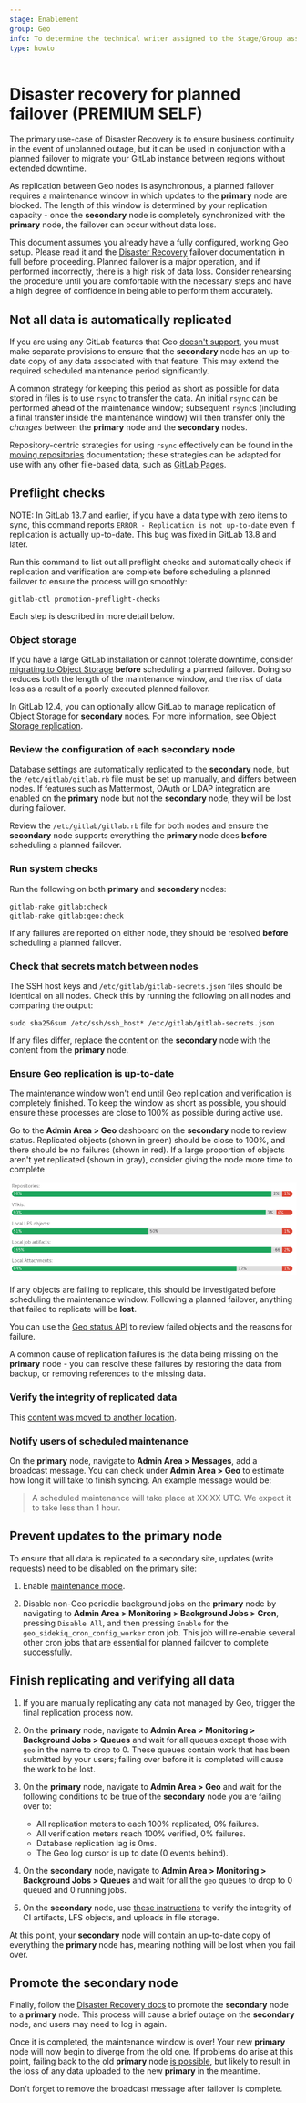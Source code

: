 ```yaml
---
stage: Enablement
group: Geo
info: To determine the technical writer assigned to the Stage/Group associated with this page, see https://about.gitlab.com/handbook/engineering/ux/technical-writing/#assignments
type: howto
---
```


# Disaster recovery for planned failover **(PREMIUM SELF)**

The primary use-case of Disaster Recovery is to ensure business continuity in
the event of unplanned outage, but it can be used in conjunction with a planned
failover to migrate your GitLab instance between regions without extended
downtime.

As replication between Geo nodes is asynchronous, a planned failover requires
a maintenance window in which updates to the **primary** node are blocked. The
length of this window is determined by your replication capacity - once the
**secondary** node is completely synchronized with the **primary** node, the failover can occur without
data loss.

This document assumes you already have a fully configured, working Geo setup.
Please read it and the [Disaster Recovery](index.md) failover
documentation in full before proceeding. Planned failover is a major operation,
and if performed incorrectly, there is a high risk of data loss. Consider
rehearsing the procedure until you are comfortable with the necessary steps and
have a high degree of confidence in being able to perform them accurately.

## Not all data is automatically replicated

If you are using any GitLab features that Geo [doesn't support](../index.md#limitations),
you must make separate provisions to ensure that the **secondary** node has an
up-to-date copy of any data associated with that feature. This may extend the
required scheduled maintenance period significantly.

A common strategy for keeping this period as short as possible for data stored
in files is to use `rsync` to transfer the data. An initial `rsync` can be
performed ahead of the maintenance window; subsequent `rsync`s (including a
final transfer inside the maintenance window) will then transfer only the
*changes* between the **primary** node and the **secondary** nodes.

Repository-centric strategies for using `rsync` effectively can be found in the
[moving repositories](../../operations/moving_repositories.md) documentation; these strategies can
be adapted for use with any other file-based data, such as [GitLab Pages](../../pages/index.md#change-storage-path).

## Preflight checks

NOTE:
In GitLab 13.7 and earlier, if you have a data type with zero items to sync,
this command reports `ERROR - Replication is not up-to-date` even if
replication is actually up-to-date. This bug was fixed in GitLab 13.8 and
later.

Run this command to list out all preflight checks and automatically check if replication and verification are complete before scheduling a planned failover to ensure the process will go smoothly:

```shell
gitlab-ctl promotion-preflight-checks
```

Each step is described in more detail below.

### Object storage

If you have a large GitLab installation or cannot tolerate downtime, consider
[migrating to Object Storage](../replication/object_storage.md) **before** scheduling a planned failover.
Doing so reduces both the length of the maintenance window, and the risk of data
loss as a result of a poorly executed planned failover.

In GitLab 12.4, you can optionally allow GitLab to manage replication of Object Storage for
**secondary** nodes. For more information, see [Object Storage replication](../replication/object_storage.md).

### Review the configuration of each **secondary** node

Database settings are automatically replicated to the **secondary**  node, but the
`/etc/gitlab/gitlab.rb` file must be set up manually, and differs between
nodes. If features such as Mattermost, OAuth or LDAP integration are enabled
on the **primary** node but not the **secondary** node, they will be lost during failover.

Review the `/etc/gitlab/gitlab.rb` file for both nodes and ensure the **secondary** node
supports everything the **primary** node does **before** scheduling a planned failover.

### Run system checks

Run the following on both **primary** and **secondary** nodes:

```shell
gitlab-rake gitlab:check
gitlab-rake gitlab:geo:check
```

If any failures are reported on either node, they should be resolved **before**
scheduling a planned failover.

### Check that secrets match between nodes

The SSH host keys and `/etc/gitlab/gitlab-secrets.json` files should be
identical on all nodes. Check this by running the following on all nodes and
comparing the output:

```shell
sudo sha256sum /etc/ssh/ssh_host* /etc/gitlab/gitlab-secrets.json
```

If any files differ, replace the content on the **secondary** node with the
content from the **primary** node.

### Ensure Geo replication is up-to-date

The maintenance window won't end until Geo replication and verification is
completely finished. To keep the window as short as possible, you should
ensure these processes are close to 100% as possible during active use.

Go to the **Admin Area > Geo** dashboard on the **secondary** node to
review status. Replicated objects (shown in green) should be close to 100%,
and there should be no failures (shown in red). If a large proportion of
objects aren't yet replicated (shown in gray), consider giving the node more
time to complete

![Replication status](img/replication-status.png)

If any objects are failing to replicate, this should be investigated before
scheduling the maintenance window. Following a planned failover, anything that
failed to replicate will be **lost**.

You can use the [Geo status API](../../../api/geo_nodes.md#retrieve-project-sync-or-verification-failures-that-occurred-on-the-current-node) to review failed objects and
the reasons for failure.

A common cause of replication failures is the data being missing on the
**primary** node - you can resolve these failures by restoring the data from backup,
or removing references to the missing data.

### Verify the integrity of replicated data

This [content was moved to another location](background_verification.md).

### Notify users of scheduled maintenance

On the **primary** node, navigate to **Admin Area > Messages**, add a broadcast
message. You can check under **Admin Area > Geo** to estimate how long it
will take to finish syncing. An example message would be:

> A scheduled maintenance will take place at XX:XX UTC. We expect it to take
> less than 1 hour.

## Prevent updates to the **primary** node

To ensure that all data is replicated to a secondary site, updates (write requests) need to
be disabled on the primary site:

1. Enable [maintenance mode](../../maintenance_mode/index.md).

1. Disable non-Geo periodic background jobs on the **primary** node by navigating
   to **Admin Area > Monitoring > Background Jobs > Cron**, pressing `Disable All`,
   and then pressing `Enable` for the `geo_sidekiq_cron_config_worker` cron job.
   This job will re-enable several other cron jobs that are essential for planned
   failover to complete successfully.

## Finish replicating and verifying all data

1. If you are manually replicating any data not managed by Geo, trigger the
   final replication process now.
1. On the **primary** node, navigate to **Admin Area > Monitoring > Background Jobs > Queues**
   and wait for all queues except those with `geo` in the name to drop to 0.
   These queues contain work that has been submitted by your users; failing over
   before it is completed will cause the work to be lost.
1. On the **primary** node, navigate to **Admin Area > Geo** and wait for the
   following conditions to be true of the **secondary** node you are failing over to:

   - All replication meters to each 100% replicated, 0% failures.
   - All verification meters reach 100% verified, 0% failures.
   - Database replication lag is 0ms.
   - The Geo log cursor is up to date (0 events behind).

1. On the **secondary** node, navigate to **Admin Area > Monitoring > Background Jobs > Queues**
   and wait for all the `geo` queues to drop to 0 queued and 0 running jobs.
1. On the **secondary** node, use [these instructions](../../raketasks/check.md)
   to verify the integrity of CI artifacts, LFS objects, and uploads in file
   storage.

At this point, your **secondary** node will contain an up-to-date copy of everything the
**primary** node has, meaning nothing will be lost when you fail over.

## Promote the **secondary** node

Finally, follow the [Disaster Recovery docs](index.md) to promote the
**secondary** node to a **primary** node. This process will cause a brief outage on the **secondary** node, and users may need to log in again.

Once it is completed, the maintenance window is over! Your new **primary** node will now
begin to diverge from the old one. If problems do arise at this point, failing
back to the old **primary** node [is possible](bring_primary_back.md), but likely to result
in the loss of any data uploaded to the new **primary** in the meantime.

Don't forget to remove the broadcast message after failover is complete.
